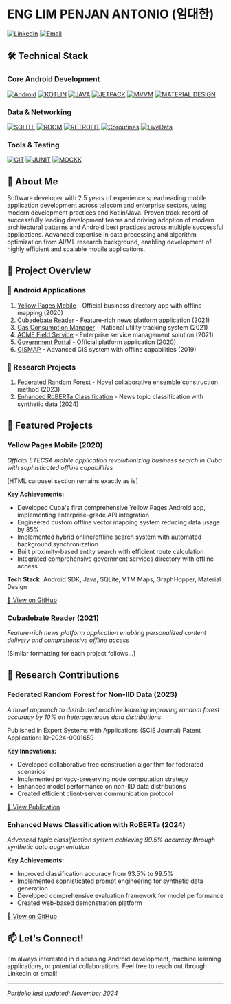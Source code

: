 # ENG LIM PENJAN ANTONIO (임대한)

[![LinkedIn](https://img.shields.io/badge/LinkedIn-0077B5?style=for-the-badge&logo=linkedin&logoColor=white)](https://linkedin.com/in/penjan-a-eng-lim)
[![Email](https://img.shields.io/badge/Gmail-D14836?style=for-the-badge&logo=gmail&logoColor=white)](mailto:penjan.eng@gmail.com)

## 🛠️ Technical Stack

### Core Android Development
[![Android](https://img.shields.io/badge/Android-3DDC84?logo=Android&logoColor=white&style=for-the-badge)](https://developer.android.com)
[![KOTLIN](https://img.shields.io/badge/KOTLIN-7F52FF?logo=KOTLIN&logoColor=white&style=for-the-badge)](https://kotlinlang.org)
[![JAVA](https://img.shields.io/badge/JAVA-ED8B00?style=for-the-badge&logo=openjdk&logoColor=white)](https://www.java.com)
[![JETPACK](https://img.shields.io/badge/Jetpack-6b52bf?&style=for-the-badge&logo=android&logoColor=white)](https://developer.android.com/jetpack)
[![MVVM](https://img.shields.io/badge/MVVM-ed9242?&style=for-the-badge)](https://developer.android.com/topic/architecture)
[![MATERIAL DESIGN](https://img.shields.io/badge/Material%20Design-757575?logo=Material-Design&logoColor=white&style=for-the-badge)](https://m3.material.io)

### Data & Networking
[![SQLITE](https://img.shields.io/badge/SQLite-003B57?logo=SQLite&logoColor=white&style=for-the-badge)](https://www.sqlite.org)
[![ROOM](https://img.shields.io/badge/Room-003B57?style=for-the-badge&logo=android&logoColor=white)](https://developer.android.com/training/data-storage/room)
[![RETROFIT](https://img.shields.io/badge/retrofit-67b586?logo=square&logoColor=white&style=for-the-badge)](https://square.github.io/retrofit)
[![Coroutines](https://img.shields.io/badge/Coroutines-7E57C2?style=for-the-badge)](https://kotlinlang.org/docs/coroutines-overview.html)
[![LiveData](https://img.shields.io/badge/LiveData-1976D2?style=for-the-badge)](https://developer.android.com/topic/libraries/architecture/livedata)

### Tools & Testing
[![GIT](https://img.shields.io/badge/git-F05032?style=for-the-badge&logo=git&logoColor=white)](https://git-scm.com)
[![JUNIT](https://img.shields.io/badge/JUnit-25A162?style=for-the-badge&logo=junit5&logoColor=white)](https://junit.org)
[![MOCKK](https://img.shields.io/badge/mockk-2496ED?style=for-the-badge)](https://mockk.io)

## 👋 About Me
Software developer with 2.5 years of experience spearheading mobile application development across telecom and enterprise sectors, using modern development practices and Kotlin/Java. Proven track record of successfully leading development teams and driving adoption of modern architectural patterns and Android best practices across multiple successful applications. Advanced expertise in data processing and algorithm optimization from AI/ML research background, enabling development of highly efficient and scalable mobile applications.

## 📑 Project Overview

### 📱 Android Applications
1. [Yellow Pages Mobile](https://github.com/yourusername/yellow-pages) - Official business directory app with offline mapping (2020)
2. [Cubadebate Reader](https://github.com/yourusername/cubadebate) - Feature-rich news platform application (2021)
3. [Gas Consumption Manager](https://github.com/yourusername/gas-manager) - National utility tracking system (2021)
4. [ACME Field Service](https://github.com/yourusername/acme-field) - Enterprise service management solution (2021)
5. [Government Portal](https://github.com/yourusername/gov-portal) - Official platform application (2020)
6. [GISMAP](https://github.com/yourusername/gismap) - Advanced GIS system with offline capabilities (2019)

### 🤖 Research Projects
1. [Federated Random Forest](https://arxiv.org/link-to-paper) - Novel collaborative ensemble construction method (2023)
2. [Enhanced RoBERTa Classification](https://github.com/yourusername/roberta-news) - News topic classification with synthetic data (2024)

## 📱 Featured Projects

### Yellow Pages Mobile (2020)
*Official ETECSA mobile application revolutionizing business search in Cuba with sophisticated offline capabilities*

[HTML carousel section remains exactly as is]

**Key Achievements:**
- Developed Cuba's first comprehensive Yellow Pages Android app, implementing enterprise-grade API integration
- Engineered custom offline vector mapping system reducing data usage by 85%
- Implemented hybrid online/offline search system with automated background synchronization
- Built proximity-based entity search with efficient route calculation
- Integrated comprehensive government services directory with offline access

**Tech Stack:** Android SDK, Java, SQLite, VTM Maps, GraphHopper, Material Design

[🔗 View on GitHub](https://github.com/yourusername/yellow-pages)

### Cubadebate Reader (2021)
*Feature-rich news platform application enabling personalized content delivery and comprehensive offline access*

[Similar formatting for each project follows...]

## 🤖 Research Contributions

### Federated Random Forest for Non-IID Data (2023)
*A novel approach to distributed machine learning improving random forest accuracy by 10% on heterogeneous data distributions*

Published in Expert Systems with Applications (SCIE Journal)
Patent Application: 10-2024-0001659

**Key Innovations:**
- Developed collaborative tree construction algorithm for federated scenarios
- Implemented privacy-preserving node computation strategy
- Enhanced model performance on non-IID data distributions
- Created efficient client-server communication protocol

[🔗 View Publication](https://arxiv.org/link-to-paper)

### Enhanced News Classification with RoBERTa (2024)
*Advanced topic classification system achieving 99.5% accuracy through synthetic data augmentation*

**Key Achievements:**
- Improved classification accuracy from 93.5% to 99.5%
- Implemented sophisticated prompt engineering for synthetic data generation
- Developed comprehensive evaluation framework for model performance
- Created web-based demonstration platform

[🔗 View on GitHub](https://github.com/yourusername/roberta-news)

## 📫 Let's Connect!

I'm always interested in discussing Android development, machine learning applications, or potential collaborations. Feel free to reach out through LinkedIn or email!

---

*Portfolio last updated: November 2024*